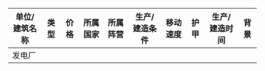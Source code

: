 |    单位/建筑名称   |  类型  | 价格 |所属国家|所属阵营|生产/建造条件|移动速度|护甲|生产/建造时间|        背景   |
|------------------|--------|------|--------|-------|-----------|-------|----|---------------|-------------|
|     发电厂        |       |      |        |       |           |       |    |               |             |